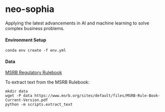 # neo-sophia

Applying the latest advancements in AI and machine learning to solve complex business problems.

#### Environment Setup

    conda env create -f env.yml

#### Data
[MSRB Regulatory Rulebook](https://www.msrb.org/sites/default/files/MSRB-Rule-Book-Current-Version.pdf)

To extract text from the MSRB Rulebook:

```
mkdir data
wget -P data https://www.msrb.org/sites/default/files/MSRB-Rule-Book-Current-Version.pdf
python -m scripts.extract_text
```
